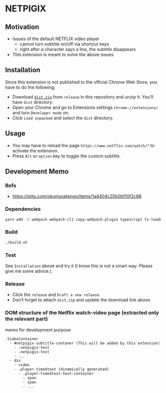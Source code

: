 # NETPIGIX

## Motivation
* Issues of the default NETFLIX video player
  - cannot turn subtitle on/off via shortcut keys
  - right after a character says a line, the subtitle disappears
* This extension is meant to solve the above issues

## Installation
Since this extension is not published to the official Chrome Web Store, you have to do the following;
* Download [`dist.zip`](https://github.com/RyoMazda/chrome_extension_netpigix/releases/download/test/dist.zip)
from `release` in this repository and unzip it.
You'll have `dist` directory.
* Open your Chrome and go to Extensions settings `chrome://extensions/` and turn `Developer mode` on.
* Click `Load unpacked` and select the `dist` directory.

## Usage
* You may have to reload the page `https://www.netflix.com/watch/*` to activate the extension.
* Press `Alt` or `option` key to toggle the custom subtitle.


## Development Memo
### Refs
* https://qiita.com/okumurakengo/items/1a4404c20b0bf10f2c68

### Dependencies
```bash
yarn add -D webpack webpack-cli copy-webpack-plugin typescript ts-loader @types/webpack @types/chrome
```

### Build
```bash
./build.sh
```

### Test
See `Installation` above and try it (I know this is not a smart way. Please give me some advice.).

### Release
* Click the `release` and `Draft a new release`.
* Don't forget to attach `dist.zip` and update the download link above.

### DOM structure of the Netflix watch-video page (extracted only the relevant part)
memo for development purpose

```
.VideoContainer
  - #netpigix-subtitle-contaner (This will be added by this extension)
    - .netpigix-text
    - .netpigix-text
    - ...
  - div
    - video
    - .player-timedtext (dinamically generated)
      - .player-timedtext-text-container
        - span
        - span
        - ...
```
